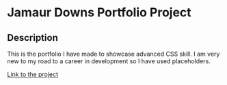 # Jamaur Downs Portfolio Project #

## Description ##

This is the portfolio I have made to showcase advanced CSS skill. I am very new to my road to a career in development so I have used placeholders.

[Link to the project](https://jamdowns.github.io/portfolio-project/)